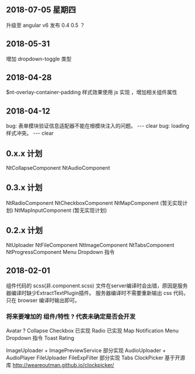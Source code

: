 ## 2018-07-05 星期四
升级至 angular v6  发布 0.4 0.5 ？

## 2018-05-31
增加 dropdown-toggle 类型

## 2018-04-28
$nt-overlay-container-padding 样式效果使用 js 实现 ，增加相关组件属性

## 2018-04-12
bug: 表单模块验证信息适配器不能在根模块注入的问题。 --- clear
bug: loading 样式冲突。  --- clear

## 0.x.x 计划
NtCollapseComponent
NtAudioComponent

## 0.3.x 计划
NtRadioComponent
NtCheckboxComponent
NtMapComponent (暂无实现计划)
NtMapInputComponent (暂无实现计划)

## 0.2.x 计划
NtUploader
NtFileComponent
NtImageComponent
NtTabsComponent
NtProgressComponent
Menu Dropdown 指令

## 2018-02-01
组件代码的 scss(非.component.scss) 文件在server编译时会出错，原因是服务器编译时缺少ExtractTextPlugin插件。
服务器编译时不需要重新输出 css 代码，只在 browser 编译时输出即可。


### 将来要增加的 组件/特性 ? 代表未确定是否会开发
Avatar ?
Collapse
Checkbox 已实现
Radio 已实现
Map
Notification
Menu Dropdown 指令
Toast
Rating

ImageUploader + ImagePreviewService 部分实现
AudioUploader + AudioPlayer
FileUploader FileExpFilter 部分实现
Tabs
ClockPicker 基于开源库 http://weareoutman.github.io/clockpicker/
